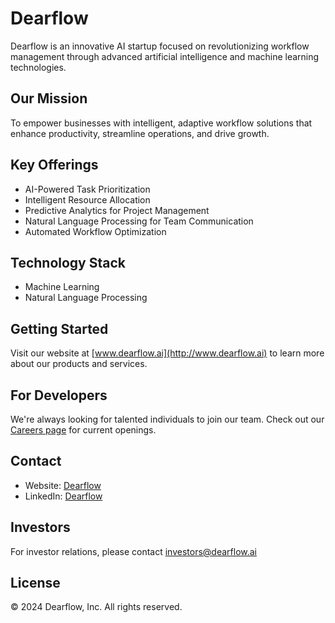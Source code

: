 # Dearflow

Dearflow is an innovative AI startup focused on revolutionizing workflow management through advanced artificial intelligence and machine learning technologies.

## Our Mission

To empower businesses with intelligent, adaptive workflow solutions that enhance productivity, streamline operations, and drive growth.

## Key Offerings

- AI-Powered Task Prioritization
- Intelligent Resource Allocation
- Predictive Analytics for Project Management
- Natural Language Processing for Team Communication
- Automated Workflow Optimization

## Technology Stack

- Machine Learning
- Natural Language Processing

## Getting Started

Visit our website at [www.dearflow.ai](http://www.dearflow.ai) to learn more about our products and services.

## For Developers

We're always looking for talented individuals to join our team. Check out our [Careers page](http://www.dearflow.ai/careers) for current openings.

## Contact

- Website: [Dearflow](https://www.dearflow.ai)
- LinkedIn: [Dearflow](https://www.linkedin.com/company/dearflow)

## Investors

For investor relations, please contact investors@dearflow.ai

## License

© 2024 Dearflow, Inc. All rights reserved.
